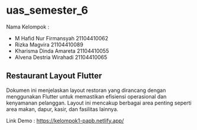 # uas_semester_6

Nama Kelompok :

- M Hafid Nur Firmansyah 21104410062 <br>
- Rizka Magvira 21104410089 <br>
- Kharisma Dinda Amareta 21104410055 <br>
- Alvena Destria Wirahadi 21104410065<br>

##  Restaurant Layout Flutter

Dokumen ini menjelaskan layout restoran yang dirancang dengan menggunakan Flutter untuk memastikan efisiensi operasional dan kenyamanan pelanggan. Layout ini mencakup berbagai area penting seperti area makan, dapur, kasir, dan fasilitas lainnya.

Link Demo : https://kelompok1-papb.netlify.app/

